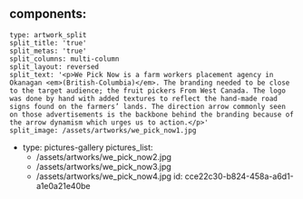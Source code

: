 components:
  -
    type: artwork_split
    split_title: 'true'
    split_metas: 'true'
    split_columns: multi-column
    split_layout: reversed
    split_text: '<p>We Pick Now is a farm workers placement agency in Okanagan <em>(British-Columbia)</em>. The branding needed to be close to the target audience; the fruit pickers From West Canada. The logo was done by hand with added textures to reflect the hand-made road signs found on the farmers’ lands. The direction arrow commonly seen on those advertisements is the backbone behind the branding because of the arrow dynamism which urges us to action.</p>'
    split_image: /assets/artworks/we_pick_now1.jpg
  -
    type: pictures-gallery
    pictures_list:
      - /assets/artworks/we_pick_now2.jpg
      - /assets/artworks/we_pick_now3.jpg
      - /assets/artworks/we_pick_now4.jpg
id: cce22c30-b824-458a-a6d1-a1e0a21e40be
